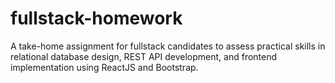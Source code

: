 # fullstack-homework
A take-home assignment for fullstack candidates to assess practical skills in relational database design, REST API development, and frontend implementation using ReactJS and Bootstrap.
